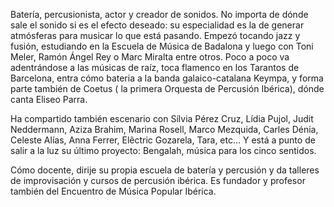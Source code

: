 Batería, percusionista, actor y creador de sonidos. No importa de dónde sale el sonido si es el efecto deseado: su especialidad es la de generar atmósferas para musicar lo que está pasando. Empezó tocando jazz y fusión, estudiando en la Escuela de Música de Badalona y luego con Toni Meler, Ramón Ángel Rey o Marc Miralta entre otros. Poco a poco va adentrándose a las músicas de raíz, toca flamenco en los Tarantos de Barcelona, entra cómo bateria a la banda galaico-catalana Keympa, y forma parte también de Coetus ( la primera Orquesta de Percusión Ibérica), dónde canta Eliseo Parra.

Ha compartido también escenario con Sílvia Pérez Cruz, Lídia Pujol, Judit Neddermann, Aziza Brahim, Marina Rosell, Marco Mezquida, Carles Dénia, Celeste Alías, Anna Ferrer, Elêctric Gozarela, Tara, etc… Y está a punto de salir a la luz su último proyecto: Bengalah, música para los cinco sentidos.

Cómo docente, dirije su propia escuela de batería y percusión y da talleres de improvisación y cursos de percusión ibérica. Es fundador y profesor también del Encuentro de Música Popular Ibérica.
